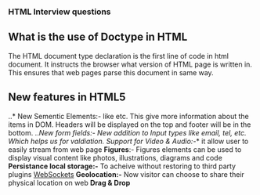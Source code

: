 ### HTML Interview questions

## What is the use of Doctype in HTML

The HTML document type declaration is the first line of code in html document. It instructs the browser what version of HTML page is written in. This ensures that web pages parse this document in same way.

## New features in HTML5

..* New Sementic Elements:- like <headers> <footers> <sections> etc. This give more information about the items in DOM. Headers will be displayed on the top and footer will be in the bottom.
..*New form fields:- New addition to Input types like email, tel, etc. Which helps us for valdiation.
Support for Video & Audio:-** it allow user to easily stream from web page
**Figures**:- Figures elements can be used to display visual content like photos, illustrations, diagrams and code
**Persistance local storage:-** To acheive without restoring to third party plugins
[WebSockets](https://dzone.com/refcardz/html5-websocket)
**Geolocation:-** Now visitor can choose to share their physical location on web
**Drag & Drop**
